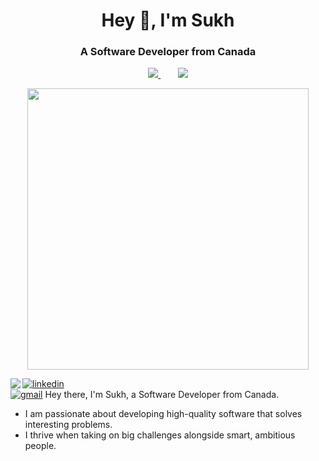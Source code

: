 <h1 align="center">Hey 👋, I'm Sukh</h1>
<h3 align="center">A Software Developer from Canada</h3>

<p align='center' width='450px'>
  <a href="https://www.linkedin.com/in/sukhjot-sekhon/">
    <img src="https://img.shields.io/badge/-Sukh-black?style=for-the-badge&logo=Linkedin" />
  </a>&nbsp;&nbsp;&nbsp;&nbsp;&nbsp;&nbsp;
  <a href="mailto:sukhjot.sekhon@ucalgary.ca">
    <img src="https://img.shields.io/badge/-Say%20Hi!-black?style=for-the-badge&logo=gmail" />
  </a>
  
</p>

<p align='center'>
  <a href="#"><img src="https://github-readme-stats.vercel.app/api?username=sukhjot-sekhon&show_icons=true&theme=radical" width="450"></a>
</p>


<img align="left" src="https://user-images.githubusercontent.com/50682117/111104991-83fbee80-8517-11eb-8948-cffde8b5c689.png">

[![linkedin](https://img.shields.io/badge/-LinkedIn-black?style=for-the-badge&logo=Linkedin)](https://www.linkedin.com/in/sukhjot-sekhon/)  
[![gmail](https://img.shields.io/badge/-Say%20Hello!-black?style=for-the-badge&logo=gmail)](sukhjot.sekhon@ucalgary.ca)
Hey there, I'm Sukh, a Software Developer from Canada.
- I am passionate about developing high-quality software that solves interesting problems.
- I thrive when taking on big challenges alongside smart, ambitious people.

